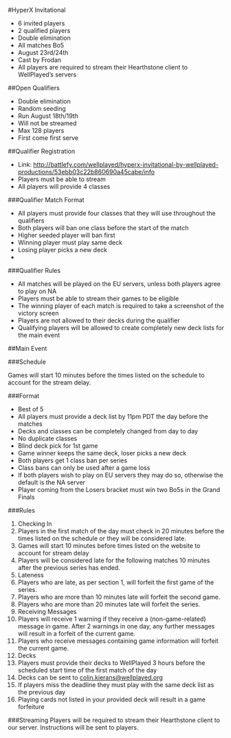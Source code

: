#HyperX Invitational
 - 6 invited players
 - 2 qualified players
 - Double elimination
 - All matches Bo5
 - August 23rd/24th
 - Cast by Frodan
 - All players are required to stream their Hearthstone client to WellPlayed’s servers

##Open Qualifiers
 - Double elimination
 - Random seeding
 - Run August 18th/19th
 - Will not be streamed
 - Max 128 players
 - First come first serve

##Qualifier Registration
 - Link: http://battlefy.com/wellplayed/hyperx-invitational-by-wellplayed-productions/53ebb03c22b860690a45cabe/info
 - Players must be able to stream
 - All players will provide 4 classes

###Qualifier Match Format
 - All players must provide four classes that they will use throughout the qualifiers
 - Both players will ban one class before the start of the match
 - Higher seeded player will ban first
 - Winning player must play same deck
 - Losing player picks a new deck
 - 
###Qualifier Rules
 - All matches will be played on the EU servers, unless both players agree to play on NA
 - Players must be able to stream their games to be eligible
 - The winning player of each match is required to take a screenshot of the victory screen
 - Players are not allowed to their decks during the qualifier
 - Qualifying players will be allowed to create completely new deck lists for the main event


##Main Event

###Schedule

Games will start 10 minutes before the times listed on the schedule to account for the stream delay.

###Format
 - Best of 5
 - All players must provide a deck list by 11pm PDT the day before the matches
 - Decks and classes can be completely changed from day to day
 - No duplicate classes
 - Blind deck pick for 1st game
 - Game winner keeps the same deck, loser picks a new deck
 - Both players get 1 class ban per series
 - Class bans can only be used after a game loss
 - If both players wish to play on EU servers they may do so, otherwise the default is the NA server
 - Player coming from the Losers bracket must win two Bo5s in the Grand Finals

###Rules
1. Checking In
  1. Players in the first match of the day must check in 20 minutes before the times listed on the schedule or they will be considered late.
  2. Games will start 10 minutes before times listed on the website to account for stream delay
  3. Players will be considered late for the following matches 10 minutes after the previous series has ended.
2. Lateness
  1. Players who are late, as per section 1, will forfeit the first game of the series.
  2. Players who are more than 10 minutes late will forfeit the second game.
  3. Players who are more than 20 minutes late will forfeit the series.
3. Receiving Messages
  1. Players will receive 1 warning if they receive a (non-game-related) message in game. After 2 warnings in one day, any further messages will result in a forfeit of the current game.
  2. Players who receive messages containing game information will forfeit the current game.
4. Decks
  1. Players must provide their decks to WellPlayed 3 hours before the scheduled start time of the first match of the day
  2. Decks can be sent to colin.kierans@wellplayed.org
  3. If players miss the deadline they must play with the same deck list as the previous day
  4. Playing cards not listed in your provided deck will result in a game forfeiture


###Streaming
Players will be required to stream their Hearthstone client to our server. Instructions will be sent to players.
